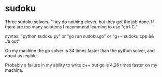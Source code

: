 # sudoku

Three sudoku solvers. They do nothing clever, but they get the job done. If there are too many solutions I recommend learning to use "ctrl-C."

syntax: "python sudoku.py" or "go run sudoku.go" or "g++ sudoku.cpp && ./a.out"

On my machine the go solver is 34 times faster than the python solver, and about as legible.

Probably a failure in my ability to write c++ but go is 4.26 times faster on my machine.


